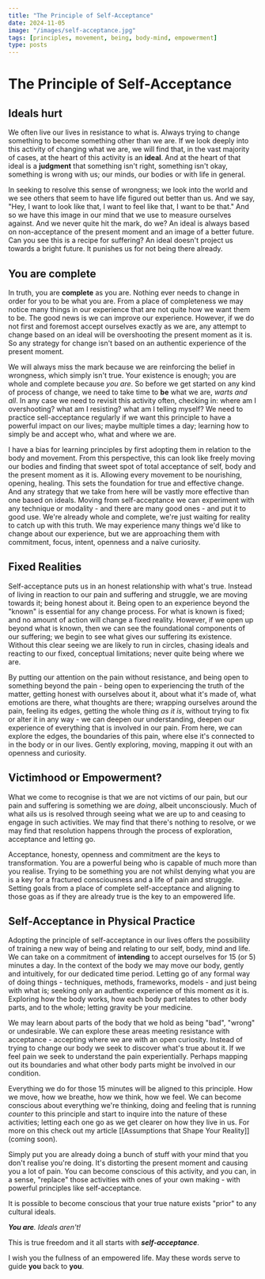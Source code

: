 ```yaml
---
title: "The Principle of Self-Acceptance"
date: 2024-11-05
image: "/images/self-acceptance.jpg"
tags: [principles, movement, being, body-mind, empowerment]
type: posts
---
```


# The Principle of Self-Acceptance
## Ideals hurt
We often live our lives in resistance to what is. Always trying to change something to become something other than we are. If we look deeply into this activity of changing what we are, we will find that, in the vast majority of cases, at the heart of this activity is an **ideal**. And at the heart of that ideal is a **judgment** that something isn't right, something isn't okay, something is wrong with us; our minds, our bodies or with life in general. 

In seeking to resolve this sense of wrongness; we look into the world and we see others that seem to have life figured out better than us. And we say, "Hey, I want to look like that, I want to feel like that, I want to be that." And so we have this image in our mind that we use to measure ourselves against. And we never quite hit the mark, do we? An ideal is always based on non-acceptance of the present moment and an image of a better future. Can you see this is a recipe for suffering? An ideal doesn't project us towards a bright future. It punishes us for not being there already.
## You are complete
In truth, you are **complete** as you are. Nothing ever needs to change in order for you to be what you are. From a place of completeness we may notice many things in our experience that are not quite how we want them to be. The good news is we can improve our experience. However, if we do not first and foremost accept ourselves exactly as we are, any attempt to change based on an ideal will be overshooting the present moment as it is. So any strategy for change isn't based on an authentic experience of the present moment. 

We will always miss the mark because we are reinforcing the belief in wrongness, which simply isn't true. Your existence is enough; you are whole and complete because *you are*. So before we get started on any kind of process of change, we need to take time to **be** what we are, *warts and all*. In any case we need to revisit this activity often, checking in: where am I overshooting? what am I resisting? what am I telling myself? We need to practice sell-acceptance regularly if we want this principle to have a powerful impact on our lives; maybe multiple times a day; learning how to simply be and accept who, what and where we are. 

I have a bias for learning principles by first adopting them in relation to the body and movement. From this perspective, this can look like freely moving our bodies and finding that sweet spot of total acceptance of self, body and the present moment as it is. Allowing every movement to be nourishing, opening, healing. This sets the foundation for true and effective change. And any strategy that we take from here will be vastly more effective than one based on ideals. Moving from self-acceptance we can experiment with any technique or modality - and there are many good ones - and put it to good use. We're already whole and complete, we're just waiting for reality to catch up with this truth. We may experience many things we'd like to change about our experience, but we are approaching them with commitment, focus, intent, openness and a naïve curiosity. 
## Fixed Realities
Self-acceptance puts us in an honest relationship with what's true. Instead of living in reaction to our pain and suffering and struggle, we are moving towards it; being honest about it. Being open to an experience beyond the "known" is essential for any change process. For what is known is fixed; and no amount of action will change a fixed reality. However, if we open up beyond what is known, then we can see the foundational components of our suffering; we begin to see what gives our suffering its existence. Without this clear seeing we are likely to run in circles, chasing ideals and reacting to our fixed, conceptual limitations; never quite being where we are. 

By putting our attention on the pain without resistance, and being open to something beyond the pain - being open to experiencing the truth of the matter, getting honest with ourselves about it, about what it's made of, what emotions are there, what thoughts are there; wrapping ourselves around the pain, feeling its edges, getting the whole thing *as it is*, without trying to fix or alter it in any way - we can deepen our understanding, deepen our experience of everything that is involved in our pain. From here, we can explore the edges, the boundaries of this pain, where else it's connected to in the body or in our lives. Gently exploring, moving, mapping it out with an openness and curiosity. 
## Victimhood or Empowerment?
What we come to recognise is that we are not victims of our pain, but our pain and suffering is something we are *doing*, albeit unconsciously. Much of what ails us is resolved through seeing what we are up to and ceasing to engage in such activities. We may find that there's nothing to resolve, or we may find that resolution happens through the process of exploration, acceptance and letting go.

Acceptance, honesty, openness and commitment are the keys to transformation. You are a powerful being who is capable of much more than you realise. Trying to be something you are not whilst denying what you are is a key for a fractured consciousness and a life of pain and struggle. Setting goals from a place of complete self-acceptance and aligning to those goas as if they are already true is the key to an empowered life. 
## Self-Acceptance in Physical Practice
Adopting the principle of self-acceptance in our lives offers the possibility of training a new way of being and relating to our self, body, mind and life. We can take on a commitment of **intending** to accept ourselves for 15 (or 5) minutes a day. In the context of the body we may move our body, gently and intuitively, for our dedicated time period. Letting go of any formal way of doing things - techniques, methods, frameworks, models - and just being with what is; seeking only an authentic experience of this moment *as* it is. Exploring how the body works, how each body part relates to other body parts, and to the whole; letting gravity be your medicine. 

We may learn about parts of the body that we hold as being "bad", "wrong" or undesirable. We can explore these areas meeting resistance with acceptance - accepting where we are with an open curiosity. Instead of trying to change our body we seek to discover what's true about it. If we feel pain we seek to understand the pain experientially. Perhaps mapping out its boundaries and what other body parts might be involved in our condition. 

Everything we do for those 15 minutes will be aligned to this principle. How we move, how we breathe, how we think, how we feel. We can become conscious about everything we're thinking, doing and feeling that is running *counter* to this principle and start to inquire into the nature of these activities; letting each one go as we get clearer on how they live in us. For more on this check out my article [[Assumptions that Shape Your Reality]] (coming soon). 

Simply put you are already doing a bunch of stuff with your mind that you don't realise you're doing. It's distorting the present moment and causing you a lot of pain. You can become conscious of this activity, and  you can, in a sense, "replace" those activities with ones of your own making - with powerful principles like self-acceptance. 

It is possible to become conscious that your true nature exists "prior" to any cultural ideals.

***You are**. Ideals aren't!*

This is true freedom and it all starts with ***self-acceptance***. 

I wish you the fullness of an empowered life. May these words serve to guide **you** back to **you**. 

